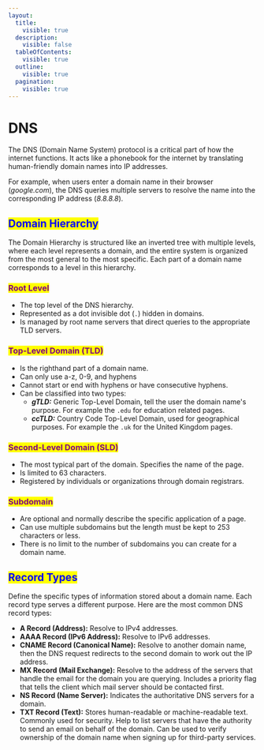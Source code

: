 ```yaml
---
layout:
  title:
    visible: true
  description:
    visible: false
  tableOfContents:
    visible: true
  outline:
    visible: true
  pagination:
    visible: true
---
```


# DNS

The DNS (Domain Name System) protocol is a critical part of how the internet functions. It acts like a phonebook for the internet by translating human-friendly domain names into IP addresses.

For example, when users enter a domain name in their browser (_google.com_), the DNS queries multiple servers to resolve the name into the corresponding IP address (_8.8.8.8_).

## <mark style="color:blue;">Domain Hierarchy</mark>

The Domain Hierarchy is structured like an inverted tree with multiple levels, where each level represents a domain, and the entire system is organized from the most general to the most specific. Each part of a domain name corresponds to a level in this hierarchy.

### <mark style="color:purple;">Root Level</mark>

* The top level of the DNS hierarchy.
* Represented as a dot invisible dot (`.`) hidden in domains.
* Is managed by root name servers that direct queries to the appropriate TLD servers.

### &#x20;<mark style="color:purple;">Top-Level Domain (TLD)</mark>

* Is the righthand part of a domain name.&#x20;
* Can only use a-z, 0-9, and hyphens
* Cannot start or end with hyphens or have consecutive hyphens.
* Can be classified into two types:
  * _**gTLD:**_ Generic Top-Level Domain, tell the user the domain name's purpose. For example the `.edu` for education related pages.
  * _**ccTLD:**_ Country Code Top-Level Domain, used for geographical purposes. For example the `.uk` for the United Kingdom pages.

### <mark style="color:purple;">Second-Level Domain (SLD)</mark>

* The most typical part of the domain. Specifies the name of the page.
* Is limited to 63 characters.
* Registered by individuals or organizations through domain registrars.

### <mark style="color:purple;">Subdomain</mark>

* Are optional and normally describe the specific application of a page.
* Can use multiple subdomains but the length must be kept to 253 characters or less.
* There is no limit to the number of subdomains you can create for a domain name.

## <mark style="color:blue;">Record Types</mark>

Define the specific types of information stored about a domain name. Each record type serves a different purpose. Here are the most common DNS record types:

* **A Record (Address):** Resolve to IPv4 addresses.
* **AAAA Record (IPv6 Address):** Resolve to IPv6 addresses.
* **CNAME Record (Canonical Name):** Resolve to another domain name, then the DNS request redirects to the second domain to work out the IP address.
* **MX Record (Mail Exchange):** Resolve to the address of the servers that handle the email for the domain you are querying. Includes a priority flag that tells the client which mail server should be contacted first.
* **NS Record (Name Server):** Indicates the authoritative DNS servers for a domain.
* **TXT Record (Text):** Stores human-readable or machine-readable text. Commonly used for security. Help to list servers that have the authority to send an email on behalf of the domain. Can be used to verify ownership of the domain name when signing up for third-party services.

